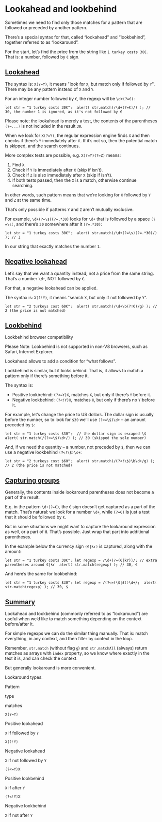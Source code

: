 # Lookahead and lookbehind

Sometimes we need to find only those matches for a pattern that are followed or preceded by another pattern.

There’s a special syntax for that, called “lookahead” and “lookbehind”, together referred to as “lookaround”.

For the start, let’s find the price from the string like `1 turkey costs 30€`. That is: a number, followed by `€` sign.

[Lookahead](#lookahead)
-----------------------

The syntax is: `X(?=Y)`, it means "look for `X`, but match only if followed by `Y`". There may be any pattern instead of `X` and `Y`.

For an integer number followed by `€`, the regexp will be `\d+(?=€)`:

[](# "run")

[](# "open in sandbox")

`let str = "1 turkey costs 30€";  alert( str.match(/\d+(?=€)/) ); // 30, the number 1 is ignored, as it's not followed by €`

Please note: the lookahead is merely a test, the contents of the parentheses `(?=...)` is not included in the result `30`.

When we look for `X(?=Y)`, the regular expression engine finds `X` and then checks if there’s `Y` immediately after it. If it’s not so, then the potential match is skipped, and the search continues.

More complex tests are possible, e.g. `X(?=Y)(?=Z)` means:

1.  Find `X`.
2.  Check if `Y` is immediately after `X` (skip if isn’t).
3.  Check if `Z` is also immediately after `X` (skip if isn’t).
4.  If both tests passed, then the `X` is a match, otherwise continue searching.

In other words, such pattern means that we’re looking for `X` followed by `Y` and `Z` at the same time.

That’s only possible if patterns `Y` and `Z` aren’t mutually exclusive.

For example, `\d+(?=\s)(?=.*30)` looks for `\d+` that is followed by a space `(?=\s)`, and there’s `30` somewhere after it `(?=.*30)`:

[](# "run")

[](# "open in sandbox")

`let str = "1 turkey costs 30€";  alert( str.match(/\d+(?=\s)(?=.*30)/) ); // 1`

In our string that exactly matches the number `1`.

[Negative lookahead](#negative-lookahead)
-----------------------------------------

Let’s say that we want a quantity instead, not a price from the same string. That’s a number `\d+`, NOT followed by `€`.

For that, a negative lookahead can be applied.

The syntax is: `X(?!Y)`, it means "search `X`, but only if not followed by `Y`".

[](# "run")

[](# "open in sandbox")

`let str = "2 turkeys cost 60€";  alert( str.match(/\d+\b(?!€)/g) ); // 2 (the price is not matched)`

[Lookbehind](#lookbehind)
-------------------------

Lookbehind browser compatibility

Please Note: Lookbehind is not supported in non-V8 browsers, such as Safari, Internet Explorer.

Lookahead allows to add a condition for “what follows”.

Lookbehind is similar, but it looks behind. That is, it allows to match a pattern only if there’s something before it.

The syntax is:

*   Positive lookbehind: `(?<=Y)X`, matches `X`, but only if there’s `Y` before it.
*   Negative lookbehind: `(?<!Y)X`, matches `X`, but only if there’s no `Y` before it.

For example, let’s change the price to US dollars. The dollar sign is usually before the number, so to look for `$30` we’ll use `(?<=\$)\d+` – an amount preceded by `$`:

[](# "run")

[](# "open in sandbox")

`let str = "1 turkey costs $30";  // the dollar sign is escaped \$ alert( str.match(/(?<=\$)\d+/) ); // 30 (skipped the sole number)`

And, if we need the quantity – a number, not preceded by `$`, then we can use a negative lookbehind `(?<!\$)\d+`:

[](# "run")

[](# "open in sandbox")

`let str = "2 turkeys cost $60";  alert( str.match(/(?<!\$)\b\d+/g) ); // 2 (the price is not matched)`

[Capturing groups](#capturing-groups)
-------------------------------------

Generally, the contents inside lookaround parentheses does not become a part of the result.

E.g. in the pattern `\d+(?=€)`, the `€` sign doesn’t get captured as a part of the match. That’s natural: we look for a number `\d+`, while `(?=€)` is just a test that it should be followed by `€`.

But in some situations we might want to capture the lookaround expression as well, or a part of it. That’s possible. Just wrap that part into additional parentheses.

In the example below the currency sign `(€|kr)` is captured, along with the amount:

[](# "run")

[](# "open in sandbox")

`let str = "1 turkey costs 30€"; let regexp = /\d+(?=(€|kr))/; // extra parentheses around €|kr  alert( str.match(regexp) ); // 30, €`

And here’s the same for lookbehind:

[](# "run")

[](# "open in sandbox")

`let str = "1 turkey costs $30"; let regexp = /(?<=(\$|£))\d+/;  alert( str.match(regexp) ); // 30, $`

[Summary](#summary)
-------------------

Lookahead and lookbehind (commonly referred to as “lookaround”) are useful when we’d like to match something depending on the context before/after it.

For simple regexps we can do the similar thing manually. That is: match everything, in any context, and then filter by context in the loop.

Remember, `str.match` (without flag `g`) and `str.matchAll` (always) return matches as arrays with `index` property, so we know where exactly in the text it is, and can check the context.

But generally lookaround is more convenient.

Lookaround types:

Pattern

type

matches

`X(?=Y)`

Positive lookahead

`X` if followed by `Y`

`X(?!Y)`

Negative lookahead

`X` if not followed by `Y`

`(?<=Y)X`

Positive lookbehind

`X` if after `Y`

`(?<!Y)X`

Negative lookbehind

`X` if not after `Y`
